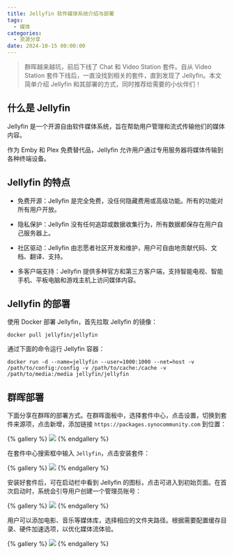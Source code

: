```yaml
---
title: Jellyfin 软件媒体系统介绍与部署
tags:
  - 媒体
categories:
  - 资源分享
date: 2024-10-15 00:00:00
---
```


> 群晖越来越坑，前后下线了 Chat 和 Video Station 套件。自从 Video Station 套件下线后，一直没找到相关的套件，直到发现了 Jellyfin。本文简单介绍 Jellyfin 和其部署的方式，同时推荐给需要的小伙伴们！

<!-- more -->

## 什么是 Jellyfin

Jellyfin 是一个开源自由软件媒体系统，旨在帮助用户管理和流式传输他们的媒体内容。

作为 Emby 和 Plex 免费替代品，Jellyfin 允许用户通过专用服务器将媒体传输到各种终端设备。

## Jellyfin 的特点

* 免费开源：Jellyfin 是完全免费，没任何隐藏费用或高级功能。所有的功能对所有用户开放。

* 隐私保护：Jellyfin 没有任何追踪或数据收集行为，所有数据都保存在用户自己服务器上。

* 社区驱动：Jellyfin 由志愿者社区开发和维护，用户可自由地贡献代码、文档、翻译、支持。

* 多客户端支持：Jellyfin 提供多种官方和第三方客户端，支持智能电视、智能手机、平板电脑和游戏主机上访问媒体内容。

## Jellyfin 的部署

使用 Docker 部署 Jellyfin，首先拉取 Jellyfin 的镜像：

```
docker pull jellyfin/jellyfin
```

通过下面的命令运行 Jellyfin 容器：

```
docker run -d --name=jellyfin --user=1000:1000 --net=host -v /path/to/config:/config -v /path/to/cache:/cache -v /path/to/media:/media jellyfin/jellyfin
```

## 群晖部署

下面分享在群晖的部署方式。在群晖面板中，选择套件中心，点击设置，切换到套件来源项，点击新增，添加链接 `https://packages.synocommunity.com` 到位置：

{% gallery %}
![](https://cdn.dusays.com/2024/10/758-1.jpg)
{% endgallery %}

在套件中心搜索框中输入 `Jellyfin`，点击安装套件：

{% gallery %}
![](https://cdn.dusays.com/2024/10/758-2.jpg)
{% endgallery %}

安装好套件后，可在启动栏中看到 Jellyfin 的图标，点击可进入到初始页面。在首次启动时，系统会引导用户创建一个管理员账号：

{% gallery %}
![](https://cdn.dusays.com/2024/10/758-3.jpg)
{% endgallery %}

用户可以添加电影、音乐等媒体库，选择相应的文件夹路径。根据需要配置缓存目录、硬件加速选项，以优化媒体流体验。

{% gallery %}
![](https://cdn.dusays.com/2024/10/758-4.jpg)
{% endgallery %}